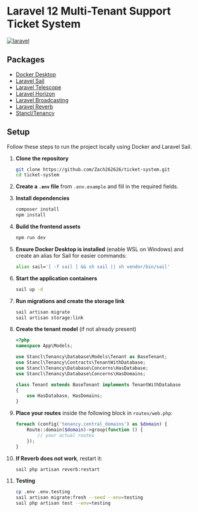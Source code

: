 
# Laravel 12 Multi-Tenant Support Ticket System

[![laravel](https://img.shields.io/badge/Github_repository-000?style=for-the-badge&logoColor=white)](https://github.com/Zach262626/broadcast-project)






## Packages

 - [Docker Desktop](https://www.docker.com/products/docker-desktop/)
 - [Laravel Sail](https://laravel.com/docs/12.x/sail)
 - [Laravel Telescope](https://laravel.com/docs/12.x/telescope)
 - [Laravel Horizon](https://laravel.com/docs/12.x/horizon)
 - [Laravel Broadcasting](https://laravel.com/docs/12.x/broadcasting)
 - [Laravel Reverb](https://laravel.com/docs/12.x/reverb)
 - [Stancl/Tenancy](https://tenancyforlaravel.com/)


## Setup

Follow these steps to run the project locally using Docker and Laravel Sail.

1. **Clone the repository**

   ```bash
   git clone https://github.com/Zach262626/ticket-system.git
   cd ticket-system
   ```

2. **Create a `.env` file** from `.env.example` and fill in the required fields.

3. **Install dependencies**

   ```bash
   composer install
   npm install
   ```

4. **Build the frontend assets**

   ```bash
   npm run dev
   ```

5. **Ensure Docker Desktop is installed** (enable WSL on Windows) and create an alias for Sail for easier commands:

   ```bash
   alias sail='[ -f sail ] && sh sail || sh vendor/bin/sail'
   ```

6. **Start the application containers**

   ```bash
   sail up -d
   ```

7. **Run migrations and create the storage link**

   ```bash
   sail artisan migrate
   sail artisan storage:link
   ```

8. **Create the tenant model** (if not already present)

   ```php
   <?php
   namespace App\Models;

   use Stancl\Tenancy\Database\Models\Tenant as BaseTenant;
   use Stancl\Tenancy\Contracts\TenantWithDatabase;
   use Stancl\Tenancy\Database\Concerns\HasDatabase;
   use Stancl\Tenancy\Database\Concerns\HasDomains;

   class Tenant extends BaseTenant implements TenantWithDatabase
   {
       use HasDatabase, HasDomains;
   }
   ```

9. **Place your routes** inside the following block in `routes/web.php`:

   ```php
   foreach (config('tenancy.central_domains') as $domain) {
       Route::domain($domain)->group(function () {
           // your actual routes
       });
   }
   ```

10. **If Reverb does not work**, restart it:

    ```bash
    sail php artisan reverb:restart
    ```

11. **Testing**

    ```bash
    cp .env .env.testing
    sail artisan migrate:fresh --seed --env=testing
    sail php artisan test --env=testing
    ```
